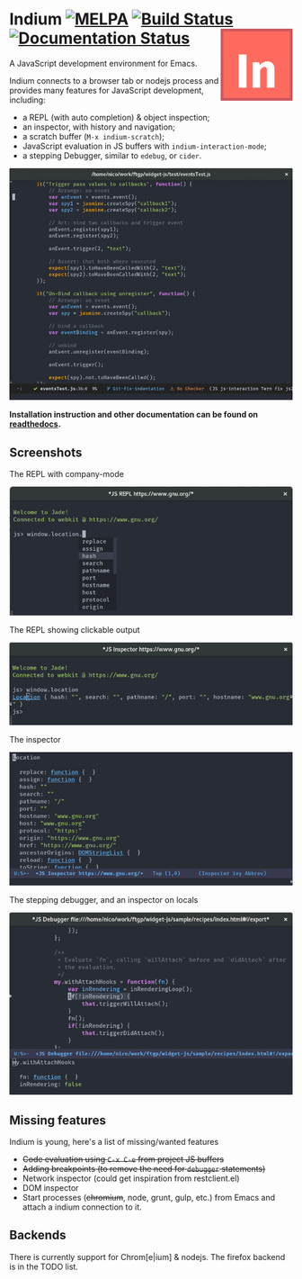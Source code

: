 # Indium [![MELPA](https://melpa.org/packages/indium-badge.svg)](https://melpa.org/#/indium) [![Build Status](https://travis-ci.org/NicolasPetton/Indium.svg?branch=master)](https://travis-ci.org/NicolasPetton/Indium) [![Documentation Status](https://readthedocs.org/projects/indium/badge/?version=latest)](http://indium.readthedocs.io/en/latest/?badge=latest) <img align="right" src="img/indium.png" alt="logo">

A JavaScript development environment for Emacs.

Indium connects to a browser tab or nodejs process and provides many features for
JavaScript development, including:

- a REPL (with auto completion) & object inspection;
- an inspector, with history and navigation;
- a scratch buffer (`M-x indium-scratch`);
- JavaScript evaluation in JS buffers with `indium-interaction-mode`;
- a stepping Debugger, similar to `edebug`, or `cider`.

![REPL](./screenshots/debugger.gif)

**Installation instruction and other documentation can be found on [readthedocs](https://indium.readthedocs.io).**

## Screenshots

The REPL with company-mode

![REPL](./screenshots/repl.png)

The REPL showing clickable output

![REPL](./screenshots/repl2.png)

The inspector

![REPL](./screenshots/inspector.png)

The stepping debugger, and an inspector on locals

![REPL](./screenshots/debugger.png)

## Missing features

Indium is young, here's a list of missing/wanted features

- ~~Code evaluation using `C-x C-e` from project JS buffers~~
- ~~Adding breakpoints (to remove the need for `debugger` statements)~~
- Network inspector (could get inspiration from restclient.el)
- DOM inspector
- Start processes (~~chromium~~, node, grunt, gulp, etc.) from Emacs and attach a
  indium connection to it.

## Backends

There is currently support for Chrom[e|ium] & nodejs.  The firefox backend is
in the TODO list.


